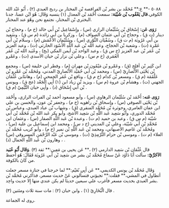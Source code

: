 ٥٠٨٨ -** ع:** مُحَمَّد بن بشر بْن الفرافصة بْن المختار بن رديح العبدي (٢) ، أَبُو عَبْد الله الكوفي.**قال يَعْقُوب بْن شَيْبَة:** سمعت أَحْمَد بْن المعذل (١) ينسبه وَقَال: هُوَ ابْن عمنا، جدنا البختري بْن المختار، نجتمع نحن وهُوَ عند المختار.

**رَوَى عَن:** إِسْحَاق بْن سُلَيْمان الرازي (س) ، وإِسْمَاعِيل بْن أَبي خالد (خ م) ، وحجاج بْن دينار (ت ق) ، وحجاج بْن أَبي عثمان الصواف (م) ، وزكريا بن أَبي زائدة (م س ق) ، وسَعِيد بن أَبي عَرُوبَة (م ت ق) ، وسُفْيَان الثَّوْرِي (س) ، وسُلَيْمان الأَعْمَش (م) ، وسلام بْن أَبي عَمْرة (ت) ، وشعبة بْن الحجاج، وعبد الله بْن عَبد اللَّهِ الأَسْوَد الحارثي (ت) ، وعبد العزيز بْن عُمَر بْن عبد العزيز (خ س ق) ، وعبد الواحد بْن أيمن المكي (بخ) ، وعُبَيد الله بْن عُمَر العُمَري (خ م س) ، وعلي بْن نزار بْن حيان الأسدي (ت) ، وعَمْرو

ابن كَثِير بْن أفلح (ق) ، وعَمْرو بْن مَيْمُون بْن مهران (م) ، وفطر ابن خليفة (س) ، ومجمع بْن يَحْيَى الأَنْصارِيّ (س) ، ومحمد بْن أَبي حُمَيْد الأَنْصارِيّ المدني، ومُحَمَّد بْن عَمْرو بْن عَلْقَمَة (م ق) ، ومسعر بْن كدام (خ م ق) ، ونافع بْن عُمَر الجمحي (م) ، وهانئابن عُثْمَان الجهني (ت) ، وهشام بْن عروة (م س) ، ويزيد بْن زياد ابن (١) أَبِي الْجَعْد (عخ ق) ، ويونس بْن أَبي إِسْحَاق (د) ، وأَبِي حيان التَّيْمِيّ (م ق) .

**رَوَى عَنه:** أَحْمَد بْن سُلَيْمان الرهاوي (س) ، وأبو مسعود أحمد بْن الفرات الرازي، وأَحْمَد بْن يَحْيَى الصوفي (س) ، وإسحاق بْن راهويه (خ م) ، وجعفر بْن عون، والحسن بن علي ابن عفان العامري، وحوثرة بْن مُحَمَّد المنقري (ق) ، وشهاب بْن عباد العبدي، وعباس بْن مُحَمَّد الدوري، وأَبُو سَعِيد عَبد اللَّهِ بْن سَعِيد الأشج، وأبو بكر عَبد الله بْن مُحَمَّد بْن أَبي شَيْبَة (م س ق) ، وعبد بن حميد (م ت) ، وعبدة بْن عَبد اللَّهِ الصفار (س) ، وعثمان ابن مُحَمَّدِ بْنِ أَبي شَيْبَة، وعلي بْن المديني (خ د س) ، ومحمد ابن إسماعيل بن علية (س) ، ومُحَمَّد بْن عَاصِم الأصبهاني، ومحمد بْن عَبد اللَّهِ بْن نمير (خ م) ، وأبو كريب مُحَمَّد بْن العلاء (م ت) ، وموسى بْن حزام التِّرْمِذِيّ (ت) ، وموسى بْن عَبْد الرَّحْمَنِ المسروقي (س) ، وهارون بْن عَبد اللَّهِ الحمال (د) .

قال عُثْمَان بْن سَعِيد الدارمي (٢) ،** عَن يحيى بن مَعِين:** ثقة (٣) .**وَقَال أَبُو عُبَيد الآجُرِّيّ:** سألت أَبَا دَاوُد عَنْ سماع مُحَمَّد بْن بشر من سَعِيد بْن أَبي عَرُوبَة فَقَالَ: هُوَ أحفظ من كَانَ بالكوفة.

وَقَال مُحَمَّد بْن يونس الكديمي،** عَن أَبِي نُعَيْم:** لما خرجنا في جنازة مسعر جعلت أتطاول في المشي،** فقلت:** تجيؤني فتسألوني عَنْ حديث مسعر، فذاكرني مُحَمَّد بْن بشر العبدي بحديث مسعر فأغرب علي سبعين حديثا لم يكن عندي منها إِلا حديث واحِد.

قال الْبُخَارِيّ (١) ، وابن حبان (٢) : مات سنة ثلاث ومئتين (٣) .

روى له الجماعة.